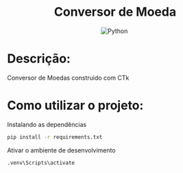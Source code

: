 <div align="center">  

<h1> Conversor de Moeda </h1>

![Python](https://img.shields.io/badge/-Python-1e272e?style=for-the-badge&logo=python)&nbsp;

</div>

<h1> Descrição: </h1>
<p>
Conversor de Moedas construido com CTk
</p>

<h1> Como utilizar o projeto: </h1>
<p>
Instalando as dependências

```sh
pip install -r requirements.txt
```

Ativar o ambiente de desenvolvimento

```sh
.venv\Scripts\activate 
```

</p>
